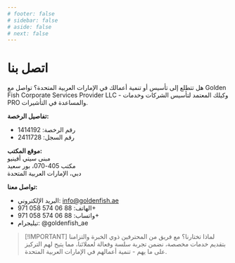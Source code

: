 ```yaml
---
# footer: false
# sidebar: false
# aside: false
# next: false
---
```


<!-- <p>
  <img src="/img/Logo.avif" alt="شعار" width="100" height="100" style="margin-left: 50%;">
</p> -->

# اتصل بنا

هل تتطلع إلى تأسيس أو تنمية أعمالك في الإمارات العربية المتحدة؟ تواصل مع Golden Fish Corporate Services Provider LLC - وكيلك المعتمد لتأسيس الشركات وخدمات PRO والمساعدة في التأشيرات.

**تفاصيل الرخصة:**

- رقم الرخصة: 1414192
- رقم السجل: 2411728

**موقع المكتب:**  
مبنى سيتي أفينيو  
مكتب 405-070، بور سعيد  
دبي، الإمارات العربية المتحدة

**تواصل معنا:**

- البريد الإلكتروني: info@goldenfish.ae
- الهاتف: 88 06 574 058 971+
- واتساب: 88 06 574 058 971+
- تيليجرام: @goldenfish_ae

<!-- WhatsApp us at [+971 058 574 88 06](https://wa.me/message/KDLD4FZVW7EUC1)
Telegram us at [@goldenfish_ae](https://t.me/goldenfish_ae) -->

> [!IMPORTANT] لماذا تختارنا؟
> مع فريق من المحترفين ذوي الخبرة والتزامنا بتقديم خدمات مخصصة، نضمن تجربة سلسة وفعالة لعملائنا، مما يتيح لهم التركيز على ما يهم - تنمية أعمالهم في الإمارات العربية المتحدة.

<ContactFormModal 
  formName="اتصل بنا" 
  buttonText="أرسل لنا رسالة" 
  formStyle="display: block; margin: 2rem auto;"
  categoryLabel="مستوى الدعم المطلوب: *" 
  categoryPlaceholderText="اختر مستوى الدعم المناسب"
  messageLabel="كيف يمكننا مساعدتك؟ (موصى به)"
  messagePlaceholderText="يرجى مشاركة تفاصيل استفسارك لمساعدتنا في إعداد أفضل حل لاحتياجاتك"
  :services="[
  'أساسي — استشارة وتوجيه أولي فقط',
  'قياسي — إدارة كاملة للوثائق والعمليات',
  'شامل — حل خدمة كاملة مع حد أدنى من المشاركة من جانبك',
  'مخصص — متطلبات معقدة أو وضع تجاري فريد',
  ]"
/>